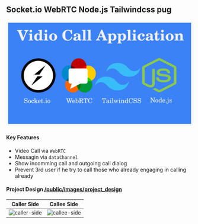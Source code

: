 ## Socket.io WebRTC Node.js Tailwindcss pug

![webRTC-banner.png](https://github.com/JavaScriptForEverything/webrtc/blob/master/public/images/webRTC-banner.png)


#### Key Features

- Video Call via `WebRTC`
- Messagin via `dataChannel`
- Show incomming call and outgoing call dialog
- Prevent 3rd user if he try to call those who already engaging in calling already


#### Project Design 	[/public/images/project_design](https://github.com/JavaScriptForEverything/webrtc/tree/master/public/images/project_design)


| Caller Side            | Callee Side            |
| ---------------------- | ---------------------- |
| ![caller-side](https://github.com/JavaScriptForEverything/webrtc/tree/master/public/images/project_design/09_accept-view.png) | ![callee-side](https://github.com/JavaScriptForEverything/webrtc/tree/master/public/images/project_design/10_typing_message.png) |
